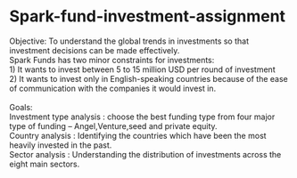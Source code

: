 # Spark-fund-investment-assignment
Objective: To understand the global trends in investments so that investment decisions can be made effectively. <br>
           Spark Funds has two minor constraints for investments:<br>
           1) It wants to invest between 5 to 15 million USD per round of investment<br>
           2) It wants to invest only in English-speaking countries because of the ease of communication with the companies it would invest in.<br>
           <br>
Goals:<br>
Investment type analysis : choose the best funding type from four major type of funding – Angel,Venture,seed and private equity.<br>
Country analysis : Identifying the countries which have been the most heavily invested in the past.<br>
Sector analysis : Understanding the distribution of investments across the eight main sectors.<br>            


